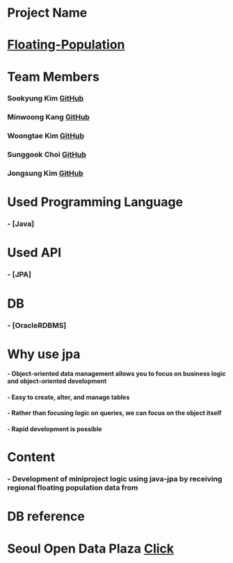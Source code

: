 # Project Name
# [Floating-Population](https://github.com/angle2v/Floating-Population)

# Team Members

### Sookyung Kim [GitHub](https://github.com/sooish)
### Minwoong Kang [GitHub](https://github.com/happymwkang)
### Woongtae Kim [GitHub](https://github.com/angle2v)
### Sunggook Choi [GitHub](https://github.com/SunggookCHOI)
### Jongsung Kim [GitHub](https://github.com/SEJSCloud)

# Used Programming Language
### - [Java]

# Used API
### - [JPA]
# DB
### - [OracleRDBMS]
# Why use jpa
#### - Object-oriented data management allows you to focus on business logic and object-oriented development
#### - Easy to create, alter, and manage tables
#### - Rather than focusing logic on queries, we can focus on the object itself
#### - Rapid development is possible

# Content
### - Development of miniproject logic using java-jpa by receiving regional floating population data from

# DB reference
# Seoul Open Data Plaza [Click](https://data.seoul.go.kr/)
